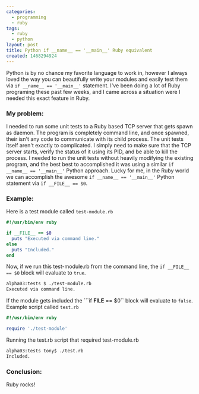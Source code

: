 ```yaml
---
categories:
  - programming
  - ruby
tags:
  - ruby
  - python
layout: post
title: Python if __name__ == '__main__' Ruby equivalent
created: 1468294924
---
```


Python is by no chance my favorite language to work in, however I always loved the way you can beautifully write your modules and easily test them via `if __name__ == '__main__'` statement. I've been doing a lot of Ruby programing these past few weeks, and I came across a situation were I needed this exact feature in Ruby.  

### My problem:

I needed to run some unit tests to a Ruby based TCP server that gets spawn as daemon. The program is completely command line, and once spawned, their isn't any code to communicate with its child process. The unit tests itself aren't exactly to complicated. I simply need to make sure that the TCP server starts, verify the status of it using its PID, and be able to kill the process. I needed to run the unit tests without heavily modifying the existing program, and the best best to accomplished it was using a similar `if __name__ == '__main__'` Python approach.  Lucky for me, in the Ruby world we can accomplish the awesome `if __name__ == '__main__'` Python statement via `if __FILE__ == $0`.

### Example:

Here is a test module called `test-module.rb`

```ruby
#!/usr/bin/env ruby

if __FILE__ == $0
  puts "Executed via command line."
else
  puts "Included."
end
```

Now, if we run this test-module.rb from the command line, the `if __FILE__ == $0` block will evaluate to `true`.

```bash
alpha03:tests $ ./test-module.rb
Executed via command line.
```

If the module gets included the ```if __FILE__ == $0`` block will evaluate to `false`. Example script called `test.rb`

```ruby
#!/usr/bin/env ruby

require './test-module'
```

Running the test.rb script that required test-module.rb

```bash
alpha03:tests tony$ ./test.rb
Included.
```


### Conclusion:

Ruby rocks!
